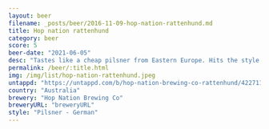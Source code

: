 ```yaml
---
layout: beer
filename: _posts/beer/2016-11-09-hop-nation-rattenhund.md
title: Hop nation rattenhund
category: beer
score: 5
beer-date: "2021-06-05"
desc: "Tastes like a cheap pilsner from Eastern Europe. Hits the style well, but not to my liking"
permalink: /beer/:title.html
img: /img/list/hop-nation-rattenhund.jpeg
untappd: "https://untappd.com/b/hop-nation-brewing-co-rattenhund/4227118"
country: "Australia"
brewery: "Hop Nation Brewing Co"
breweryURL: "breweryURL"
style: "Pilsner - German"
---
```

